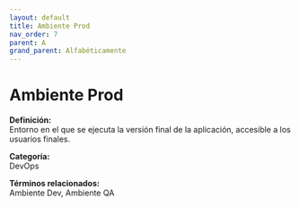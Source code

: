 ```yaml
---
layout: default
title: Ambiente Prod
nav_order: 7
parent: A
grand_parent: Alfabéticamente
---
```


# Ambiente Prod

**Definición:**  
Entorno en el que se ejecuta la versión final de la aplicación, accesible a los usuarios finales.

**Categoría:**  
DevOps  

  


**Términos relacionados:**  
Ambiente Dev, Ambiente QA
